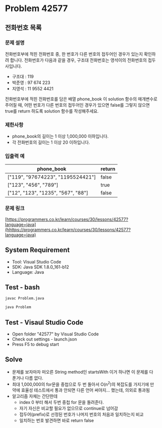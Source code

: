 # Problem 42577

## 전화번호 목록

### 문제 설명

전화번호부에 적힌 전화번호 중, 한 번호가 다른 번호의 접두어인 경우가 있는지 확인하려 합니다.
전화번호가 다음과 같을 경우, 구조대 전화번호는 영석이의 전화번호의 접두사입니다.

- 구조대 : 119
- 박준영 : 97 674 223
- 지영석 : 11 9552 4421

전화번호부에 적힌 전화번호를 담은 배열 phone_book 이 solution 함수의 매개변수로 주어질 때, 어떤 번호가 다른 번호의 접두어인 경우가 있으면 false를 그렇지 않으면 true를 return 하도록 solution 함수를 작성해주세요.

### 제한사항

- phone_book의 길이는 1 이상 1,000,000 이하입니다.
- 각 전화번호의 길이는 1 이상 20 이하입니다.

### 입출력 예

|phone_book|return|
|--|------|
|["119", "97674223", "1195524421"]|false
|["123", "456", "789"]|true
|["12", "123", "1235", "567", "88"]|false

### 문제 링크 

[https://programmers.co.kr/learn/courses/30/lessons/42577?language=java](hhttps://programmers.co.kr/learn/courses/30/lessons/42577?language=java)

## System Requirement

- Tool: Visual Studio Code
- SDK: Java SDK 1.8.0_161-b12
- Language: Java

## Test - bash

```bash
javac Problem.java
```

```bash
java Problem
```

## Test - Visaul Studio Code

- Open folder "42577" by Visual Studio Code
- Check out settings - launch.json
- Press F5 to debug start

## Solve

- 문제를 보자마자 떠오른 String method인 startsWith 이거 하나면 이 문제를 다 푼거나 다름 없다.
- 최대 1,000,000의 for문을 중첩으로 두 번 돌아서 O(n<sup>2</sup>)의 복잡도를 가지기에 만약에 효율성 테스트에서 통과 안되면 다른 언어 써야지... 했는데, 의외로 통과됨
- 알고리즘 자체는 간단한데
  - index 0 부터 해서 두번 중첩 for 문을 돌려준다.
  - 자기 자신은 비교할 필요가 없으므로 continue로 넘어감
  - 접두어(prefix)로 선정된 번호가 나머지 번호의 처음과 일치하는지 비교
  - 일치하는 번호 발견하면 바로 return false